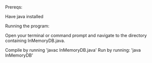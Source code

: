 Prereqs:

Have java installed

Running the program:

Open your terminal or command prompt and navigate to the directory containing InMemoryDB.java.

Compile by running 'javac InMemoryDB.java'
Run by running: 'java InMemoryDB'
